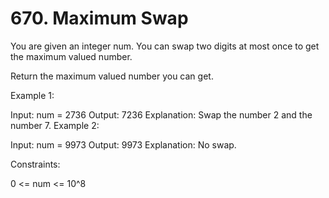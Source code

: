 # 670. Maximum Swap

You are given an integer num. You can swap two digits at most once to get the maximum valued number.

Return the maximum valued number you can get.

Example 1:

Input: num = 2736
Output: 7236
Explanation: Swap the number 2 and the number 7.
Example 2:

Input: num = 9973
Output: 9973
Explanation: No swap.

Constraints:

0 <= num <= 10^8
